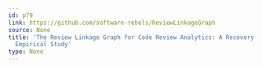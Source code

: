 ```yaml
---
id: p79
link: https://github.com/software-rebels/ReviewLinkageGraph
source: None
title: 'The Review Linkage Graph for Code Review Analytics: A Recovery Approach and
  Empirical Study'
type: None
---
```

